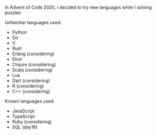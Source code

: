 In Advent of Code 2020, I decided to try new languages while I solving puzzles

Unfamiliar languages used:
* Python
* Go
* V
* Rust
* Erlang (considering)
* Elixir
* Clojure (considering)
* Scala (considering)
* Lua
* Dart (considering)
* R (considering)
* C++ (considering)

Known languages used:
* JavaScript
* TypeScript
* Ruby (considering)
* SQL (day16)

